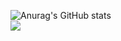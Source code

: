 ![Anurag's GitHub stats](https://github-readme-stats.vercel.app/api?username=duyng21303&show_icons=true&theme=radical) <br/>
<img src="https://profile-counter.glitch.me/duyng21303/count.svg" />
